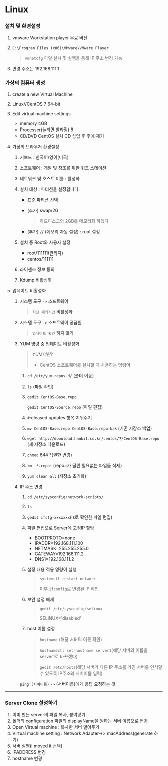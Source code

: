 # Linux


### 설치 및 환경설정

1. vmware Workstation player 무료 버전

2. `C:\Program Files (x86)\VMware\VMware Player`

   >  `vmnetcfg` 파일 설치 및 실행을 통해 IP 주소 변경 가능

3. 변경 주소는 192.168.111.1



### 가상의 컴퓨터 생성

1. create a new Virtual Machine

2. Linux//CentOS 7 64-bit

3. Edit virtual machine settings 

   - memory 4GB
   - Processer(늘리면 빨라짐) 8
   - CD/DVD CentOS 설치 CD 삽입 후 후에 제거

4. 가상의 브라우저 환경설정

   1. 키보드 : 한국어/영어(미국)

   2. 소프트웨어 : 개발 및 창조를 위한 워크 스테이션

   3. 네트워크 및 호스트 이름 : 활성화

   4. 설치 대상 : 파티션을 설정합니다.

      - 표준 파티션 선택

      - (추가) swap/2G

        > 하드디스크의 2GB를 메모리화 하겠다

      - (추가) `/`/ (메모리 자동 설정) : root 설정

   5. 설치 중 Root와 사용자 설정

      - root/111111(관리자)
      - centos/111111

   6. 라이센스 정보 동의

   7. Kdump 비활성화

5. 업데이트 비활성화

   1. 시스템 도구 `->` 소프트웨어

      > `최신 패키지만` **비활성화**

   2. 시스템 도구 `->`  소프트웨어 공급원

      > `업데이트 확인` **하지 않기**

   3. YUM 명령 중 업데이트 비활성화

      > *YUM이란?*
      >
      > - CentOS 소프트웨어를 설치할 때 사용하는 명령어

      1. `cd /etc/yum.repos.d/` (폴더 이동)

      2. `ls` (파일 확인)

      3. `gedit CentOS-Base.repo`

         `gedit CentOS-Source.repo`  (파일 편집)

      4. `#`released updates 항목 지워주기

      5. `mv CentOS-Base.repo CentOS-Base.repo.bak` (기존 저장소 백업)

      6. `wget http://download.hanbit.co.kr/centos/7/CentOS-Base.repo` (새 저장소 다운로드)

      7. `chmod` 644 *(권한 변경)

      8. `rm  *.repo~` (repo~가 딸린 필요없는 파일들 삭제)

      9. `yum clean all` (저장소 초기화)

   4. IP 주소 변경

      1. `cd /etc/sysconfig/network-scripts/`

      2. `ls`

      3. `gedit ifcfg-xxxxxxx`(ls로 확인한 파일 편집)

      4. 파일 편집으로 Server에 고정IP 할당

         - BOOTPROTO=none
         - IPADDR=192.168.111.100
         - NETMASK=255.255.255.0
         - GATEWAY=192.168.111.2
         - DNS1=192.168.111.2

      5. 설정 내용 적용 명령어 실행

         > `systemctl restart network`
         >
         > 이후 `ifconfig`로 변경된 IP 확인

      6. 보안 설정 해제

         > `gedit /etc/sysconfig/selinux`
         >
         > SELINUX='disabled'

      7. host 이름 설정

         > `hostname` (해당 서버의 이름 확인)
         >
         > `hostnamectl set-hostname server1`(해당 서버의 이름을 server1로 바꾸겠다)
         >
         > `gedit /etc/hosts`(해당 서버가 다른 IP 주소를 가진 서버를 인식할 수 있도록 IP주소와 서버이름 입력)

      `ping (서버이름)` `->` (서버이름)에게 응답 요청하는 것

***

### Server Clone 설정하기



1. 이미 만든 server의 파일 복사, 붙여넣기
2. 폴더의 configuration 파일의 displayName을 원하는 서버 이름으로 변경
3. Open Virtual machine : 복사한 서버 열어주기
4. Virtual machine setting : Network Adapter->> macAddress(generate 하기)
5. 서버 실행(I moved it 선택)
6. IPADDRESS 변경
7. hostname 변경
